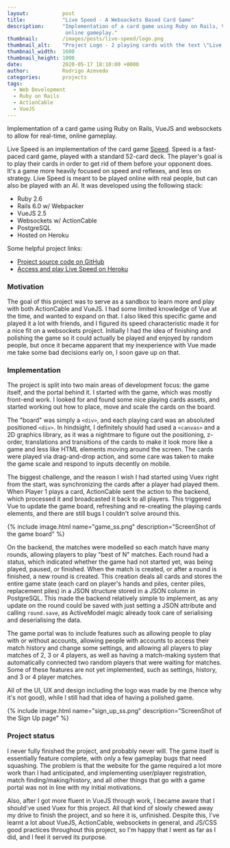 ```yaml
---
layout:           post
title:            "Live Speed - A Websockets Based Card Game"
description:      "Implementation of a card game using Ruby on Rails, VueJS and websockets to allow for real-time,
                   online gameplay."
thumbnail:        /images/posts/live-speed/logo.png
thumbnail_alt:    "Project Logo - 2 playing cards with the text \"Live Speed\""
thumbnail_width:  1600
thumbnail_height: 1000
date:             2020-05-17 18:10:00 +0000
author:           Rodrigo Azevedo
categories:       projects
tags:
  - Web Development
  - Ruby on Rails
  - ActionCable
  - VueJS
---
```


<p class="d-none">
Implementation of a card game using Ruby on Rails, VueJS and websockets to allow for real-time, online gameplay.
</p>

<!--more-->

Live Speed is an implementation of the card game [Speed](https://en.wikipedia.org/wiki/Speed_(card_game)). Speed is a
fast-paced card game, played with a standard 52-card deck. The player's goal is to play their cards in order to get
rid of them before your opponent does. It's a game more heavily focused on speed and reflexes, and less on strategy.
Live Speed is meant to be played online with real people, but can also be played with an AI. It was developed using
the following stack:

* Ruby 2.6
* Rails 6.0 w/ Webpacker
* VueJS 2.5
* Websockets w/ ActionCable
* PostgreSQL
* Hosted on Heroku

Some helpful project links:

* [Project source code on GitHub](https://github.com/roooodcastro/live_speed)
* [Access and play Live Speed on Heroku](http://livespeed.rooood.com/)

### Motivation

The goal of this project was to serve as a sandbox to learn more and play with both ActionCable and VueJS. I had some
limited knowledge of Vue at the time, and wanted to expand on that. I also liked this specific game and played it a lot
with friends, and I figured its speed characteristic made it for a nice fit on a websockets project. Initially I had
the idea of finishing and polishing the game so it could actually be played and enjoyed by random people, but once it
became apparent that my inexperience with Vue made me take some bad decisions early on, I soon gave up on that.

### Implementation

The project is split into two main areas of development focus: the game itself, and the portal behind it. I started
with the game, which was mostly front-end work. I looked for and found some nice playing cards assets, and started
working out how to place, move and scale the cards on the board.

The "board" was simply a `<div>`, and each playing card was an absoluted positioned `<div>`. In hindsight, I
definitely should had used a `<canvas>` and a 2D graphics library, as it was a nightmare to figure out the positioning,
z-order, translations and transitions of the cards to make it look more like a game and less like HTML elements moving
around the screen. The cards were played via drag-and-drop action, and some care was taken to make the game scale and
respond to inputs decently on mobile.

The biggest challenge, and the reason I wish I had started using Vuex right from the start, was synchronizing the cards
after a player had played them. When Player 1 plays a card, ActionCable sent the action to the backend, which
processed it and broadcasted it back to all players. This triggered Vue to update the game board, refreshing and
re-creating the playing cards elements, and there are still bugs I couldn't solve around this.

{% include image.html name="game_ss.png" description="ScreenShot of the game board" %}

On the backend, the matches were modelled so each match have many rounds, allowing players to play "best of N" matches.
Each round had a status, which indicated whether the game had not started yet, was being played, paused, or finished.
When the match is created, or after a round is finished, a new round is created. This creation deals all cards and
stores the entire game state (each card on player's hands and piles, center piles, replacement piles) in a JSON
structure stored in a JSON column in PostgreSQL. This made the backend relatively simple to implement, as any update
on the round could be saved with just setting a JSON attribute and calling `round.save`, as ActiveModel magic already
took care of serialising and deserialising the data.

The game portal was to include features such as allowing people to play with or without accounts, allowing people with
accounts to access their match history and change some settings, and allowing all players to play matches of 2, 3 or 4
players, as well as having a match-making system that automatically connected two random players that were waiting for
matches. Some of these features are not yet implemented, such as settings, history, and 3 or 4 player matches.

All of the UI, UX and design including the logo was made by me (hence why it's not good), while I still had that idea
of having a polished game.

{% include image.html name="sign_up_ss.png" description="ScreenShot of the Sign Up page" %}

### Project status

I never fully finished the project, and probably never will. The game itself is essentially feature complete, with
only a few gameplay bugs that need squashing. The problem is that the website for the game required a lot more work
than I had anticipated, and implementing user/player registration, match finding/making/history, and all other things
that go with a game portal was not in line with my initial motivations.

Also, after I got more fluent in VueJS through work, I became aware that I should've used Vuex for this project. All
that kind of slowly chewed away my drive to finish the project, and so here it is, unfinished. Despite this, I've
learnt a lot about VueJS, ActionCable, websockets in general, and JS/CSS good practices throughout this project, so I'm
happy that I went as far as I did, and I feel it served its purpose.
